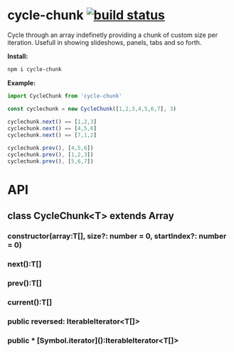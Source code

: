 
# cycle-chunk [![build status](https://travis-ci.org/gorillatron/cycle-chunk.svg?branch=master)](https://travis-ci.org/gorillatron/cycle-chunk.svg?branch=master)

Cycle through an array indefinetly providing a chunk of custom size per iteration.
Usefull in showing slideshows, panels, tabs and so forth.

**Install:**
```bash
npm i cycle-chunk
```

**Example:**
```js
import CycleChunk from 'cycle-chunk'

const cyclechunk = new CycleChunk([1,2,3,4,5,6,7], 3)
  
cyclechunk.next() == [1,2,3]
cyclechunk.next() == [4,5,6]
cyclechunk.next() == [7,1,2]

cyclechunk.prev(), [4,5,6])
cyclechunk.prev(), [1,2,3])
cyclechunk.prev(), [5,6,7])
```


# API

## class CycleChunk\<T> extends Array
### **constructor(array:T[], size?: number = 0, startIndex?: number = 0)**
### **next():T[]**
### **prev():T[]**
### **current():T[]**
### **public reversed: IterableIterator<T[]>**
### **public \* \[Symbol.iterator\]():IterableIterator<T[]>**
